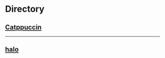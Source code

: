 # Directory

## [Catppuccin](https://github.com/Mason-17/wallpapers/tree/main/catppuccin)
----------
## [halo](https://github.com/Mason-17/wallpapers/tree/main/main/halo)